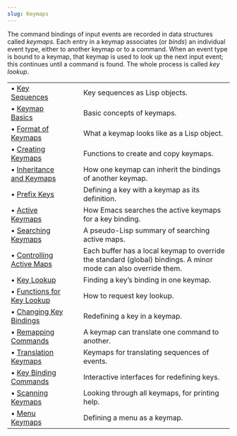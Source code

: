 ```yaml
---
slug: Keymaps
---
```


The command bindings of input events are recorded in data structures called *keymaps*. Each entry in a keymap associates (or *binds*) an individual event type, either to another keymap or to a command. When an event type is bound to a keymap, that keymap is used to look up the next input event; this continues until a command is found. The whole process is called *key lookup*.

|                                                                    |    |                                                                                                                 |
| :----------------------------------------------------------------- | -- | :-------------------------------------------------------------------------------------------------------------- |
| • [Key Sequences](/docs/elisp/Key-Sequences)                       |    | Key sequences as Lisp objects.                                                                                  |
| • [Keymap Basics](/docs/elisp/Keymap-Basics)                       |    | Basic concepts of keymaps.                                                                                      |
| • [Format of Keymaps](/docs/elisp/Format-of-Keymaps)               |    | What a keymap looks like as a Lisp object.                                                                      |
| • [Creating Keymaps](/docs/elisp/Creating-Keymaps)                 |    | Functions to create and copy keymaps.                                                                           |
| • [Inheritance and Keymaps](/docs/elisp/Inheritance-and-Keymaps)   |    | How one keymap can inherit the bindings of another keymap.                                                      |
| • [Prefix Keys](/docs/elisp/Prefix-Keys)                           |    | Defining a key with a keymap as its definition.                                                                 |
| • [Active Keymaps](/docs/elisp/Active-Keymaps)                     |    | How Emacs searches the active keymaps for a key binding.                                                        |
| • [Searching Keymaps](/docs/elisp/Searching-Keymaps)               |    | A pseudo-Lisp summary of searching active maps.                                                                 |
| • [Controlling Active Maps](/docs/elisp/Controlling-Active-Maps)   |    | Each buffer has a local keymap to override the standard (global) bindings. A minor mode can also override them. |
| • [Key Lookup](/docs/elisp/Key-Lookup)                             |    | Finding a key’s binding in one keymap.                                                                          |
| • [Functions for Key Lookup](/docs/elisp/Functions-for-Key-Lookup) |    | How to request key lookup.                                                                                      |
| • [Changing Key Bindings](/docs/elisp/Changing-Key-Bindings)       |    | Redefining a key in a keymap.                                                                                   |
| • [Remapping Commands](/docs/elisp/Remapping-Commands)             |    | A keymap can translate one command to another.                                                                  |
| • [Translation Keymaps](/docs/elisp/Translation-Keymaps)           |    | Keymaps for translating sequences of events.                                                                    |
| • [Key Binding Commands](/docs/elisp/Key-Binding-Commands)         |    | Interactive interfaces for redefining keys.                                                                     |
| • [Scanning Keymaps](/docs/elisp/Scanning-Keymaps)                 |    | Looking through all keymaps, for printing help.                                                                 |
| • [Menu Keymaps](/docs/elisp/Menu-Keymaps)                         |    | Defining a menu as a keymap.                                                                                    |
